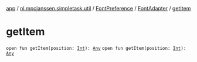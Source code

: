 [app](../../../index.md) / [nl.mpcjanssen.simpletask.util](../../index.md) / [FontPreference](../index.md) / [FontAdapter](index.md) / [getItem](.)

# getItem

`open fun getItem(position: `[`Int`](https://kotlinlang.org/api/latest/jvm/stdlib/kotlin/-int/index.html)`): `[`Any`](https://kotlinlang.org/api/latest/jvm/stdlib/kotlin/-any/index.html)
`open fun getItem(position: `[`Int`](https://kotlinlang.org/api/latest/jvm/stdlib/kotlin/-int/index.html)`): `[`Any`](https://kotlinlang.org/api/latest/jvm/stdlib/kotlin/-any/index.html)